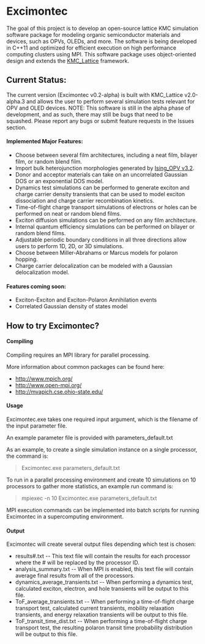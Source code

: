 # Excimontec
The goal of this project is to develop an open-source lattice KMC simulation software package for modeling organic semiconductor materials and devices, such as OPVs, OLEDs, and more.  The software is being developed in C++11 and optimized for efficient execution on high performance computing clusters using MPI.  This software package uses object-oriented design and extends the [KMC_Lattice](https://github.com/MikeHeiber/KMC_Lattice) framework.

## Current Status:
The current version (Excimontec v0.2-alpha) is built with KMC_Lattice v2.0-alpha.3 and allows the user to perform several simulation tests relevant for OPV and OLED devices.  NOTE: This software is still in the alpha phase of development, and as such, there may still be bugs that need to be squashed.  Please report any bugs or submit feature requests in the Issues section.

#### Implemented Major Features:
- Choose between several film architectures, including a neat film, bilayer film, or random blend film.
- Import bulk heterojunction morphologies generated by [Ising_OPV v3.2](https://github.com/MikeHeiber/Ising_OPV).
- Donor and acceptor materials can take on an uncorrelated Gaussian DOS or an exponential DOS model.
- Dynamics test simulations can be performed to generate exciton and charge carrier density transients that can be used to model exciton dissociation and charge carrier recombination kinetics.
- Time-of-flight charge transport simulations of electrons or holes can be performed on neat or random blend films.
- Exciton diffusion simulations can be performed on any film architecture.
- Internal quantum efficiency simulations can be performed on bilayer or random blend films.
- Adjustable periodic boundary conditions in all three directions allow users to perform 1D, 2D, or 3D simulations.
- Choose between Miller-Abrahams or Marcus models for polaron hopping.
- Charge carrier delocalization can be modeled with a Gaussian delocalization model.

#### Features coming soon:
- Exciton-Exciton and Exciton-Polaron Annihilation events
- Correlated Gaussian density of states model

## How to try Excimontec?
#### Compiling
Compiling requires an MPI library for parallel processing.

More information about common packages can be found here:
- http://www.mpich.org/
- http://www.open-mpi.org/
- http://mvapich.cse.ohio-state.edu/

#### Usage
Excimontec.exe takes one required input argument, which is the filename of the input parameter file.

An example parameter file is provided with parameters_default.txt

As an example, to create a single simulation instance on a single processor, the command is:
>   Excimontec.exe parameters_default.txt

To run in a parallel processing environment and create 10 simulations on 10 processors to gather more statistics, an example run command is:
>    mpiexec -n 10 Excimontec.exe parameters_default.txt

MPI execution commands can be implemented into batch scripts for running Excimontec in a supercomputing environment.

#### Output
Excimontec will create several output files depending which test is chosen:
- results#.txt -- This text file will contain the results for each processor where the # will be replaced by the processor ID.
- analysis_summary.txt -- When MPI is enabled, this text file will contain average final results from all of the processors.
- dynamics_average_transients.txt -- When performing a dynamics test, calculated exciton, electron, and hole transients will be output to this file.
- ToF_average_transients.txt -- When performing a time-of-flight charge transport test, calculated current transients, mobility relaxation transients, and energy relaxation transients will be output to this file.
- ToF_transit_time_dist.txt -- When performing a time-of-flight charge transport test, the resulting polaron transit time probability distribution will be output to this file.
